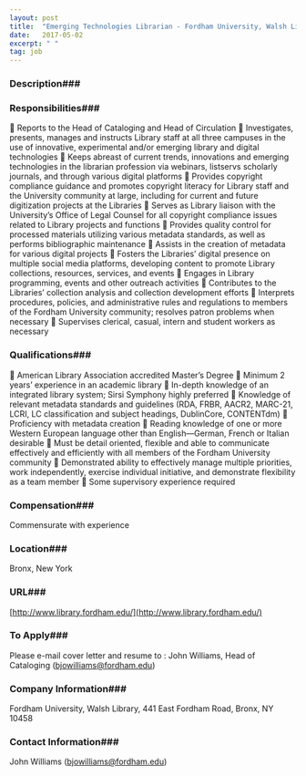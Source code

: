 ```yaml
---
layout: post
title:  "Emerging Technologies Librarian - Fordham University, Walsh Library"
date:   2017-05-02
excerpt: " "
tag: job
---
```


### Description###

 


### Responsibilities###

 Reports to the Head of Cataloging and Head of Circulation
 Investigates, presents, manages and instructs Library staff at all three campuses in the use of innovative, experimental and/or
emerging library and digital technologies
 Keeps abreast of current trends, innovations and emerging technologies in the librarian profession via webinars, listservs
scholarly journals, and through various digital platforms
 Provides copyright compliance guidance and promotes copyright literacy for Library staff and the University community at
large, including for current and future digitization projects at the Libraries
 Serves as Library liaison with the University’s Office of Legal Counsel for all copyright compliance issues related to Library
projects and functions
 Provides quality control for processed materials utilizing various metadata standards, as well as performs bibliographic
maintenance
 Assists in the creation of metadata for various digital projects
 Fosters the Libraries’ digital presence on multiple social media platforms, developing content to promote Library collections,
resources, services, and events
 Engages in Library programming, events and other outreach activities
 Contributes to the Libraries’ collection analysis and collection development efforts
 Interprets procedures, policies, and administrative rules and regulations to members of the Fordham University community;
resolves patron problems when necessary
 Supervises clerical, casual, intern and student workers as necessary 


### Qualifications###

 American Library Association accredited Master’s Degree
 Minimum 2 years’ experience in an academic library
 In-depth knowledge of an integrated library system; Sirsi Symphony highly preferred
 Knowledge of relevant metadata standards and guidelines (RDA, FRBR, AACR2, MARC-21, LCRI, LC classification and
subject headings, DublinCore, CONTENTdm)
 Proficiency with metadata creation
 Reading knowledge of one or more Western European language other than English—German, French or Italian
desirable
 Must be detail oriented, flexible and able to communicate effectively and efficiently with all members of the Fordham
University community
 Demonstrated ability to effectively manage multiple priorities, work independently, exercise individual initiative,
and demonstrate flexibility as a team member
 Some supervisory experience required



### Compensation###

Commensurate with experience 


### Location###

Bronx, New York


### URL###

[http://www.library.fordham.edu/](http://www.library.fordham.edu/)

### To Apply###

Please e-mail cover letter and resume to : John Williams, Head of Cataloging (bjowilliams@fordham.edu)


### Company Information###

Fordham University, Walsh Library, 441 East Fordham Road, Bronx, NY 10458


### Contact Information###

John Williams (bjowilliams@fordham.edu)

